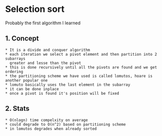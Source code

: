 # Selection sort

Probably the first algorithm I learned 

## 1. Concept 
	* It is a divide and conquer algorithm 
	* each iteration we select a pivot element and then partition into 2 subarrays
	  greater and lesse than the pivot
	* this is done recursively until all the pivots are found and we get ordering
	* the partitioning scheme we have used is called lomutos, hoare is another popular one
	* lomuto basically uses the last element in the subarray
	* it can be done inplace
	* once a pivot is found it's position will be fixed

## 2. Stats
	* O(nlogn) time compelxity on average
	* could degrade to O(n^2) based on partitioning scheme
	* in lomutos degrades when already sorted
